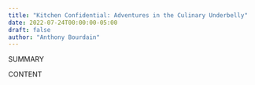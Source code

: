 ```yaml
---
title: "Kitchen Confidential: Adventures in the Culinary Underbelly"
date: 2022-07-24T00:00:00-05:00
draft: false
author: "Anthony Bourdain"
---
```


SUMMARY

<!--more-->

CONTENT